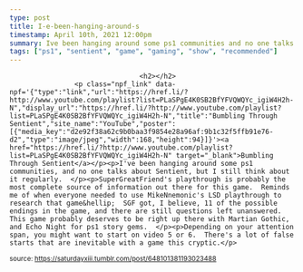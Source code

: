 ```yaml
---
type: post
title: I-e-been-hanging-around-s
timestamp: April 10th, 2021 12:00pm
summary: Ive been hanging around some ps1 communities and no one talks about Sentient but I still think about it regularly  ppSuperGreatFriends playthDepending on your attention span you might want to start on video 5 or 6  Theres a lot of false starts that are inevitable with a game this cryptic
tags: ["ps1", "sentient", "game", "gaming", "show", "recommended"]
---
```


                
                
                                    <h2></h2>
                    <p class="npf_link" data-npf='{"type":"link","url":"https://href.li/?http://www.youtube.com/playlist?list=PLaSPgE4K0SB2BfYFVQWQYc_igiW4H2h-N","display_url":"https://href.li/?http://www.youtube.com/playlist?list=PLaSPgE4K0SB2BfYFVQWQYc_igiW4H2h-N","title":"Bumbling Through Sentient","site_name":"YouTube","poster":[{"media_key":"d2e92f38a62c9b0baa3f9854e28a96af:9b1c32f5ffb91e76-d2","type":"image/jpeg","width":168,"height":94}]}'><a href="https://href.li/?http://www.youtube.com/playlist?list=PLaSPgE4K0SB2BfYFVQWQYc_igiW4H2h-N" target="_blank">Bumbling Through Sentient</a></p><p>I've been hanging around some ps1 communities, and no one talks about Sentient, but I still think about it regularly.  </p><p>SuperGreatFriend's playthrough is probably the most complete source of information out there for this game.  Reminds me of when everyone needed to use MikeNnemonic's LSD playthrough to research that game&hellip;  SGF got, I believe, 11 of the possible endings in the game, and there are still questions left unanswered.  This game probably deserves to be right up there with Martian Gothic, and Echo Night for ps1 story gems.  </p><p>Depending on your attention span, you might want to start on video 5 or 6.  There's a lot of false starts that are inevitable with a game this cryptic.</p>
                
                
                
                
                
                
                                
<small>source: https://saturdayxiii.tumblr.com/post/648101381193023488</small>